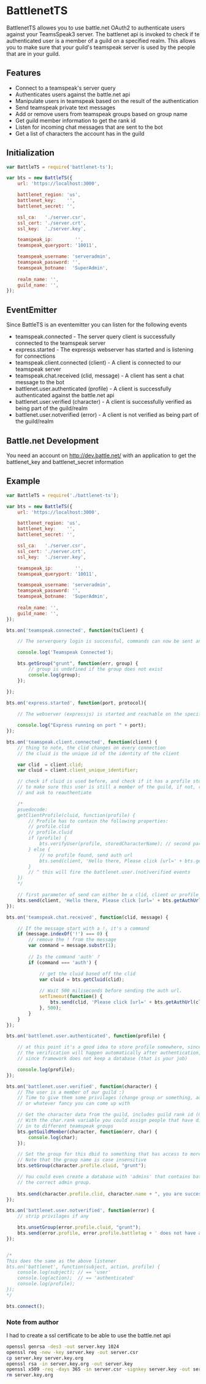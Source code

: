 # BattlenetTS

BattlenetTS allowes you to use battle.net OAuth2 to authenticate users against your TeamsSpeak3 server. The battlenet api is invoked to check if te authenticated user is a member of a guild on a specified realm. This allows you to make sure that your guild's teamspeak server is used by the people that are in your guild.

## Features
 - Connect to a teamspeak's server query
 - Authenticates users against the battle.net api
 - Manipulate users in teamspeak based on the result of the authentication
 - Send teamspeak private text messages
 - Add or remove users from teamspeak groups based on group name
 - Get guild member information to get the rank id
 - Listen for incoming chat messages that are sent to the bot
 - Get a list of characters the account has in the guild
 
## Initialization

```javascript
var BattleTS = require('battlenet-ts');

var bts = new BattleTS({
	url: 'https://localhost:3000',

	battlenet_region: 'us',
	battlenet_key:    '',
	battlenet_secret: '',

	ssl_ca:   './server.csr',
	ssl_cert: './server.crt',
	ssl_key:  './server.key',

	teamspeak_ip:        '',
	teamspeak_queryport: '10011',

	teamspeak_username: 'serveradmin',
	teamspeak_password: '',
	teamspeak_botname:  'SuperAdmin',
	
	realm_name: '',
	guild_name: '',
});
```

## EventEmitter

Since BattleTS is an eventemitter you can listen for the following events
- teamspeak.connected - The server query client is successfully connected to the teamspeak server
- express.started - The expressjs webserver has started and is listening for connections
- teamspeak.client.connected (client) - A client is connected to our teamspeak server
- teamspeak.chat.received (clid, message) - A client has sent a chat message to the bot
- battlenet.user.authenticated (profile) - A client is successfully authenticated against the battle.net api
- battlenet.user.verified (character) - A client is successfully verified as being part of the guild/realm
- battlenet.user.notverified (error) - A client is not verified as being part of the guild/realm

## Battle.net Development
You need an account on http://dev.battle.net/ with an application
to get the battlenet_key and battlenet_secret information

## Example

```javascript
var BattleTS = require('./battlenet-ts');

var bts = new BattleTS({
	url: 'https://localhost:3000',

	battlenet_region: 'us',
	battlenet_key:    '',
	battlenet_secret: '',

	ssl_ca:   './server.csr',
	ssl_cert: './server.crt',
	ssl_key:  './server.key',

	teamspeak_ip:        '',
	teamspeak_queryport: '10011',

	teamspeak_username: 'serveradmin',
	teamspeak_password: '',
	teamspeak_botname:  'SuperAdmin',
	
	realm_name: '',
	guild_name: '',
});

bts.on('teamspeak.connected', function(tsClient) {

	// The serverquery login is successful, commands can now be sent and received.

	console.log('Teamspeak Connected');

	bts.getGroup("grunt", function(err, group) {
		// group is undefined if the group does not exist
		console.log(group);
	});

});

bts.on('express.started', function(port, protocol){
 
	// The webserver (expressjs) is started and reachable on the specified url

	console.log("Express running on port " + port);
});

bts.on('teamspeak.client.connected', function(client) {
	// thing to note, the clid changes on every connection
	// the cluid is the unique id of the identity of the client

	var clid  = client.clid;
	var cluid = client.client_unique_identifier;

	// check if cluid is used before, and check if it has a profile stored, if so, use bts.verifyUser(profile)
	// to make sure this user is still a member of the guild, if not, remove them form the database, strip privilages
	// and ask to reauthentiate

	/*
	psuedocode:
	getClientProfile(cluid, function(profile) {
		// Profile has to contain the following properties:
		// profile.clid
		// profile.cluid
		if (profile) {
			bts.verifyUser(profile, storedCharacterName); // second parameter is optional to automatically determine the character name
		} else {
			// no profile found, send auth url
			bts.send(client, 'Hello there, Please click [url=' + bts.getAuthUrl(clid, cluid) + ']here[/url] to authenticate');
		}
		// ^ this will fire the battlenet.user.(not)verified events
	})
	*/

	// first parameter of send can either be a clid, client or profile instance
	bts.send(client, 'Hello there, Please click [url=' + bts.getAuthUrl(clid, cluid) + ']here[/url] to authenticate');
});

bts.on('teamspeak.chat.received', function(clid, message) {

    // If the message start with a !, it's a command
    if (message.indexOf('!') === 0) {
        // remove the ! from the message
        var command = message.substr(1);
        
        // Is the command 'auth' ?
        if (command === 'auth') {

            // get the cluid based off the clid
            var cluid = bts.getCluid(clid);
            
            // Wait 500 miliseconds before sending the auth url.
            setTimeout(function() {
                bts.send(clid, 'Please click [url=' + bts.getAuthUrl(clid, cluid) + ']here[/url] to authenticate');
            }, 500);
        }
    }
});

bts.on('battlenet.user.authenticated', function(profile) {

	// at this point it's a good idea to store profile somewhere, since its required for bts.verifyUser(profile)
	// the verification will happen automatically after authentication, but not on client join.
	// since framework does not keep a database (that is your job)

	console.log(profile);
});

bts.on('battlenet.user.verified', function(character) {
	// The user is a member of our guild :)
	// Time to give them some privilages (change group or something, add icon that represents their race/class)
	// or whatever fancy you can come up with

	// Get the character data from the guild, includes guild rank id (0,...)
	// With the char.rank variable you could assign people that have different guild ranks
	// in to different teamspeak groups
	bts.getGuildMember(character, function(err, char) {
		console.log(char);
	});

	// Set the group for this dbid to something that has access to more stuff
	// Note that the group name is case insensitive
	bts.setGroup(character.profile.cluid, "grunt");

	// You could even create a database with 'admins' that contains battlenet id's to add those people to
	// the correct admin group.
	
	bts.send(character.profile.clid, character.name + ", you are successfully verified and promoted to Grunt");
});

bts.on('battlenet.user.notverified', function(error) {
	// strip privilages if any

	bts.unsetGroup(error.profile.cluid, "grunt");
	bts.send(error.profile, error.profile.battletag + ' does not have any characters in ' + bts.getGuildName() + ' on ' + bts.getRealmName());
});


/*
This does the same as the above listener
bts.on('battlenet', function(subject, action, profile) {
	console.log(subject); // == 'user'
	console.log(action);  // == 'authenticated'
	console.log(profile);
});
*/

bts.connect();
```

### Note from author
I had to create a ssl certificate to be able to use the battle.net api
```bash
openssl genrsa -des3 -out server.key 1024
openssl req -new -key server.key -out server.csr
cp server.key server.key.org
openssl rsa -in server.key.org -out server.key
openssl x509 -req -days 365 -in server.csr -signkey server.key -out server.crt
rm server.key.org
```